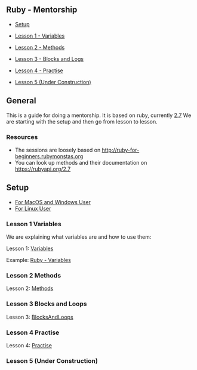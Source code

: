 ## Ruby - Mentorship

- [Setup](#setup)

- [Lesson 1 - Variables](#lesson-1-variables)
- [Lesson 2 - Methods](#lesson-2-methods)
- [Lesson 3 - Blocks and Logs](#lesson-3-blocks-and-loops)
- [Lesson 4 - Practise](#lesson-4-practise)
- [Lesson 5 (Under
  Construction)](#lesson-5-under-construction)

## General

This is a guide for doing a mentorship. It is based on ruby, currently [2.7](https://rubyapi.org/2.7)
We are starting with the setup and then go from lesson to lesson.

### Resources

* The sessions are loosely based on http://ruby-for-beginners.rubymonstas.org
* You can look up methods and their documentation on https://rubyapi.org/2.7

## Setup

- [For MacOS and Windows User](https://github.com/Garllon/mentorship/blob/Update-setup/lessons/setup.md#for-macos-and-windows-user)
- [For Linux User](https://github.com/Garllon/mentorship/blob/Update-setup/lessons/setup.md#for-linux-user)

### Lesson 1 Variables

We are explaining what variables are and how to use them:

Lesson 1: [Variables](/lessons/1-variables.md)

Example: [Ruby - Variables](/lessons/examples/1_variables.rb)

### Lesson 2 Methods

Lesson 2: [Methods](/lessons/2-methods.md)

### Lesson 3 Blocks and Loops

Lesson 3: [BlocksAndLoops](/lessons/3-blocks-and-loops.md)

### Lesson 4 Practise

Lesson 4: [Practise](/lessons/4-practise.md)

### Lesson 5 (Under Construction)
